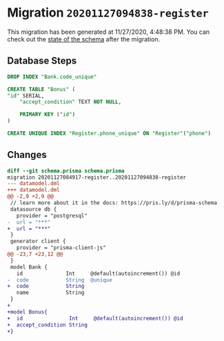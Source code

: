 # Migration `20201127094838-register`

This migration has been generated at 11/27/2020, 4:48:38 PM.
You can check out the [state of the schema](./schema.prisma) after the migration.

## Database Steps

```sql
DROP INDEX "Bank.code_unique"

CREATE TABLE "Bonus" (
"id" SERIAL,
    "accept_condition" TEXT NOT NULL,

    PRIMARY KEY ("id")
)

CREATE UNIQUE INDEX "Register.phone_unique" ON "Register"("phone")
```

## Changes

```diff
diff --git schema.prisma schema.prisma
migration 20201127084917-register..20201127094838-register
--- datamodel.dml
+++ datamodel.dml
@@ -2,9 +2,9 @@
 // learn more about it in the docs: https://pris.ly/d/prisma-schema
 datasource db {
   provider = "postgresql"
-  url = "***"
+  url = "***"
 }
 generator client {
   provider = "prisma-client-js"
@@ -23,7 +23,12 @@
 }
 model Bank {
   id              Int     @default(autoincrement()) @id
-  code            String  @unique
+  code            String  
   name            String  
 }
+
+model Bonus{
+  id               Int     @default(autoincrement()) @id
+  accept_condition String 
+}
```


